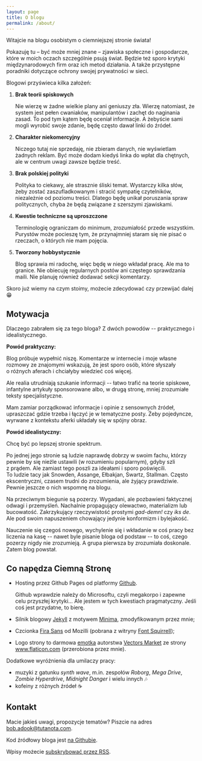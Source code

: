 ```yaml
---
layout: page
title: O blogu
permalink: /about/
---
```


Witajcie na blogu osobistym o ciemniejszej stronie świata!

Pokazuję tu – być może mniej znane – zjawiska społeczne i&nbsp;gospodarcze, które w&nbsp;moich oczach szczególnie psują świat. Będzie też sporo krytyki między&shy;narodowych firm oraz ich metod działania. A&nbsp;także przystępne poradniki dotyczące ochrony swojej prywatności w&nbsp;sieci.

Blogowi przyświeca kilka założeń:

1. **Brak teorii spiskowych**

   Nie wierzę w żadne wielkie plany ani geniuszy zła. Wierzę natomiast, że system jest pełen cwaniaków, manipulantów i&nbsp;zachęt do naginania zasad. To pod tym kątem będę oceniał informacje. A&nbsp;żebyście sami mogli wyrobić swoje zdanie, będę często dawał linki do źródeł.

2. **Charakter niekomercyjny**

   Niczego tutaj nie sprzedaję, nie zbieram danych, nie wyświetlam żadnych reklam. Być może dodam kiedyś linka do wpłat dla chętnych, ale w centrum uwagi zawsze będzie treść.

3. **Brak polskiej polityki**

   Polityka to ciekawy, ale strasznie śliski temat. Wystarczy kilka słów, żeby zostać zaszufladkowanym i&nbsp;stracić sympatię czytelników, niezależnie od poziomu treści. Dlatego będę unikał poruszania spraw politycznych, chyba że będą związane z&nbsp;szerszymi zjawiskami.

4. **Kwestie techniczne są uproszczone**
   
   Terminologię ograniczam do minimum, zrozumiałość przede wszystkim. Purystów może pocieszę tym, że przynajmniej staram się nie pisać o rzeczach, o&nbsp;których nie mam pojęcia.

5. **Tworzony hobbystycznie**
  
   Blog sprawia mi radochę, więc będę w niego wkładał pracę. Ale ma to granice. Nie obiecuję regularnych postów ani częstego sprawdzania maili. Nie planuję również dodawać sekcji komentarzy.
  
Skoro już wiemy na czym stoimy, możecie zdecydować czy przewijać dalej :grin: 

## Motywacja

Dlaczego zabrałem się za tego bloga? Z&nbsp;dwóch powodów -- praktycznego i idealistycznego.

**Powód praktyczny:**

Blog próbuje wypełnić niszę. Komentarze w internecie i&nbsp;moje własne rozmowy ze znajomymi wskazują, że jest sporo osób, które słyszały o&nbsp;różnych aferach i&nbsp;chciałyby wiedzieć coś więcej.

Ale realia utrudniają szukanie informacji -- łatwo trafić na teorie spiskowe, infantylne artykuły sponsorowane albo, w drugą stronę, mniej zrozumiałe teksty specjalistyczne.

Mam zamiar porządkować informacje i&nbsp;opinie z sensownych źródeł, upraszczać gdzie trzeba i&nbsp;łączyć je w&nbsp;tematyczne posty. Żeby pojedyncze, wyrwane z&nbsp;kontekstu aferki układały się w&nbsp;spójny obraz.

**Powód idealistyczny:**

Chcę być po lepszej stronie spektrum.

Po jednej jego stronie są ludzie naprawdę dobrzy w swoim fachu, którzy pewnie by się nieźle ustawili (w&nbsp;rozumieniu popularnym), gdyby szli z&nbsp;prądem. Ale zamiast tego poszli za ideałami i&nbsp;sporo poświęcili.  
To ludzie tacy jak Snowden, Assange, Ełbakjan, Swartz, Stallman. Często ekscentryczni, czasem trudni do zrozumienia, ale żyjący prawdziwie. Pewnie jeszcze o nich wspomnę na blogu.

Na przeciwnym biegunie są pozerzy. Wygadani, ale pozbawieni faktycznej odwagi i&nbsp;przemyśleń. Nachalnie propagujący olewactwo, materializm lub bucowatość. Zakrzykujący rzeczywistość prostymi *gad-demn!* czy *iks de*. Ale pod swoim napuszeniem chowający jedynie konformizm i bylejakość.

Nauczenie się czegoś nowego, wychylenie się i&nbsp;wkładanie w&nbsp;coś pracy bez liczenia na kasę -- nawet byle pisanie bloga od podstaw -- to coś, czego pozerzy nigdy nie zrozumieją. A&nbsp;grupa pierwsza by zrozumiała doskonale. Zatem blog powstał.

## Co napędza Ciemną Stronę

* Hosting przez Github Pages od platformy [Github](https://github.com).

  Github wprawdzie należy do Microsoftu, czyli megakorpo i&nbsp;zapewne celu przyszłej krytyki... Ale jestem w&nbsp;tych kwestiach pragmatyczny. Jeśli coś jest przydatne, to bierę.

* Silnik blogowy [Jekyll](https://github.com/jekyll/jekyll) z motywem [Minima](https://github.com/jekyll/minima), zmodyfikowanym przez mnie;
* Czcionka [Fira Sans](http://mozilla.github.io/Fira/) od Mozilli (pobrana z witryny [Font Squirrell](https://www.fontsquirrel.com/fonts/fira-sans));
* Logo strony to darmowa [emotka](https://www.flaticon.com/free-icon/happy_742923) autorstwa <a href="https://www.flaticon.com/authors/vectors-market" title="Vectors Market">Vectors Market</a> ze strony <a href="https://www.flaticon.com/" title="Flaticon">www.flaticon.com</a> (przerobiona przez mnie).

Dodatkowe wyróżnienia dla umilaczy pracy:

* muzyki z gatunku *synth wave*, m.in. zespołów *Roborg*, *Mega Drive*, *Zombie Hyperdrive*, *Midnight Danger* i&nbsp;wielu innych :notes:
* kofeiny z różnych źródeł :coffee:

## Kontakt

Macie jakieś uwagi, propozycje tematów? Piszcie na adres <a  href="mailto:bob.adook@tutanota.com">bob.adook@tutanota.com</a>.

Kod źródłowy bloga jest [na Githubie](https://github.com/Bob-A-Dook/CiemnaStrona).

 <p class="rss-subscribe">Wpisy możecie <a href="{{ "/feed.xml" | relative_url }}">subskrybować przez RSS</a>.</p>
